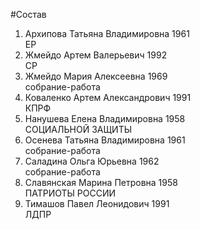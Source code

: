 #Состав
1. Архипова Татьяна Владимировна 1961   
    ЕР
2. Жмейдо Артем Валерьевич 1992   
    СР
3. Жмейдо Мария Алексеевна 1969   
    собрание-работа
4. Коваленко Артем Александрович 1991   
    КПРФ
5. Нанушева Елена Владимировна 1958   
    СОЦИАЛЬНОЙ ЗАЩИТЫ
6. Осенева Татьяна Владимировна 1961   
    собрание-работа
7. Саладина Ольга Юрьевна 1962   
    собрание-работа
8. Славянская Марина Петровна 1958   
    ПАТРИОТЫ РОССИИ
9. Тимашов Павел Леонидович 1991   
    ЛДПР
